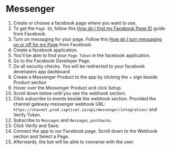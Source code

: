 # Messenger

1. Create or choose a facebook page where you want to use.
2. To get the `Page ID`, follow this [How do I find my Facebook Page ID](https://www.facebook.com/help/1503421039731588) guide from Facebook.
3. Turn on messaging for your page. Follow this [How do I turn messaging on or off for my Page](https://www.facebook.com/help/307375982614147) from Facebook.
4. Create a facebook application.
5. You’ll be able to find your `Page Token` in the facebook application.
6. Go to the Facebook Developer Page.
7. Do all security checks. You will be redirected to your facebook developers app dashboard
8. Create a Messenger Product to the app by clicking the + sign beside Product section
9. Hover over the Messenger Product and click Setup.
10. Scroll down below until you see the webhook section.
11. Click subscribe to events beside the webhook section. Provided the channel gateway messenger webhook URL: `https://channel.prod.captivat.io/api/messenger/integration/` and Verify Token.
12. Subscribe to `Messages` and `Messages_postbacks`.
13. Click Verify and Save.
14. Connect the app to our Facebook page. Scroll down to the Webhook section and Select a Page.
15. Afterwards, the bot will be able to converse with the user.

